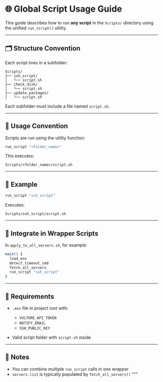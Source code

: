 # 🌐 Global Script Usage Guide

This guide describes how to run **any script** in the `Scripts/` directory using the unified `run_script()` utility.

---

## 🗂 Structure Convention

Each script lives in a subfolder:

```
Scripts/
├── ssh_script/
│   └── script.sh
├── check_disk/
│   └── script.sh
├── update_packages/
│   └── script.sh
```

Each subfolder must include a file named `script.sh`.

---

## 🧠 Usage Convention

Scripts are run using the utility function:

```bash
run_script "<folder_name>"
```

This executes:

```
Scripts/<folder_name>/script.sh
```

---

## 🏁 Example

```bash
run_script "ssh_script"
```

Executes:

```
Scripts/ssh_script/script.sh
```

---

## 🚀 Integrate in Wrapper Scripts

In `apply_to_all_servers.sh`, for example:

```bash
main() {
  load_env
  detect_timeout_cmd
  fetch_all_servers
  run_script "ssh_script"
}
```

---

## 🔐 Requirements

- `.env` file in project root with:
    - `VULTURE_API_TOKEN`
    - `NOTIFY_EMAIL`
    - `SSH_PUBLIC_KEY`

- Valid script folder with `script.sh` inside

---

## 📌 Notes

- You can combine multiple `run_script` calls in one wrapper
- `servers.list` is typically populated by `fetch_all_servers()`
  """